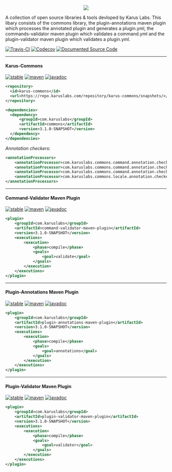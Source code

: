 <p align = "center">
  <img src = "https://i.imgur.com/TA6hOBq.png">
</p>


A collection of open source libraries & tools devloped by Karus Labs. This libary consists of the commons library, the plugin-annotations maven plugin which processes the annotated plugin and generates a plugin.yml, the commands-validator maven plugin which validates a command.yml and the plugin-validator maven plugin which validates a plugin.yml.

[![Travis-CI](https://travis-ci.org/Pante/Karus-Commons.svg?branch=master)](https://travis-ci.org/Pante/Karus-Commons)
[![Codecov](https://codecov.io/gh/Pante/Karus-Commons/branch/master/graph/badge.svg)](https://codecov.io/gh/Pante/Karus-Commons)
[![Documented Source Code](https://img.shields.io/badge/documented-source-brightgreen.svg)](https://github.com/Pante/Karus-Commons/tree/Documentation)

***
#### Karus-Commons
[![stable](https://img.shields.io/badge/stable-3.1.0--SNAPSHOT-blue.svg)](https://repo.karuslabs.com/#browse/browse/components:karus-commons:e67efc5804a3cb7a88b3526c0bd0b389)
[![maven](https://img.shields.io/maven-metadata/v/https/repo.karuslabs.com/repository/karus-commons/snapshots/com/karuslabs/commons/maven-metadata.xml.svg)](https://repo.karuslabs.com/#browse/browse/components:karus-commons:e67efc5804a3cb7a1c4a6d7ac5b49f2a)
[![javadoc](https://img.shields.io/badge/javadoc-3.1.0--SNAPSHOT-brightgreen.svg)](https://repo.karuslabs.com/repository/karus-commons-project/3.1.0-SNAPSHOT/commons/apidocs/overview-summary.html)
```XML
<repository>
  <id>karus-commons</id>
  <url>https://repo.karuslabs.com/repository/karus-commons/snapshots/</url>
</repository>

<dependencies>
  <dependency>
      <groupId>com.karuslabs</groupId>
      <artifactId>commons</artifactId>
      <version>3.1.0-SNAPSHOT</version>
  </dependency>
</dependencies>
```

_Annotation checkers_:
```XML
<annotationProcessors>
    <annotationProcessor>com.karuslabs.commons.command.annotation.checkers.CommandChecker</annotationProcessor>
    <annotationProcessor>com.karuslabs.commons.command.annotation.checkers.CompletionChecker</annotationProcessor>
    <annotationProcessor>com.karuslabs.commons.command.annotation.checkers.NamespaceChecker</annotationProcessor>
    <annotationProcessor>com.karuslabs.commons.locale.annotation.checkers.ResourceChecker</annotationProcessor>
</annotationProcessors>
```

***
#### Command-Validator Maven Plugin
[![stable](https://img.shields.io/badge/stable-3.1.0--SNAPSHOT-blue.svg)](https://repo.karuslabs.com/#browse/browse/components:karus-commons:e67efc5804a3cb7a8fbfc620d67748ba)
[![maven](https://img.shields.io/maven-metadata/v/https/repo.karuslabs.com/repository/karus-commons/snapshots/com/karuslabs/command-validator-maven-plugin/maven-metadata.xml.svg)](https://repo.karuslabs.com/#browse/browse/components:karus-commons:e67efc5804a3cb7a8fbfc620d67748ba)
[![javadoc](https://img.shields.io/badge/javadoc-3.1.0--SNAPSHOT-brightgreen.svg)](https://repo.karuslabs.com/repository/karus-commons-project/3.1.0-SNAPSHOT/command-validator-maven-plugin/apidocs/index.html)
```XML
<plugin>
    <groupId>com.karuslabs</groupId>
    <artifactId>command-validator-maven-plugin</artifactId>
    <version>3.1.0-SNAPSHOT</version>
    <executions>
        <execution>
            <phase>compile</phase>
            <goals>
                <goal>validate</goal>
            </goals>
        </execution>
    </executions>
</plugin>
```

***
#### Plugin-Annotations Maven Plugin
[![stable](https://img.shields.io/badge/stable-3.1.0--SNAPSHOT-blue.svg)](https://repo.karuslabs.com/#browse/browse/components:karus-commons:e67efc5804a3cb7a09d32eb722a260d7)
[![maven](https://img.shields.io/maven-metadata/v/https/repo.karuslabs.com/repository/karus-commons/snapshots/com/karuslabs/plugin-annotations-maven-plugin/maven-metadata.xml.svg)](https://repo.karuslabs.com/#browse/browse/components:karus-commons:e67efc5804a3cb7a09d32eb722a260d7)
[![javadoc](https://img.shields.io/badge/javadoc-3.1.0--SNAPSHOT-brightgreen.svg)](https://repo.karuslabs.com/repository/karus-commons-project/3.1.0-SNAPSHOT/plugin-annotations-maven-plugin/apidocs/index.html)
```XML
<plugin>
    <groupId>com.karuslabs</groupId>
    <artifactId>plugin-annotations-maven-plugin</artifactId>
    <version>3.1.0-SNAPSHOT</version>
    <executions>
        <execution>
            <phase>compile</phase>
            <goals>
                <goal>annotations</goal>
            </goals>
        </execution>
    </executions>
</plugin>
```

***
#### Plugin-Validator Maven Plugin
[![stable](https://img.shields.io/badge/stable-3.1.0--SNAPSHOT-blue.svg)](https://repo.karuslabs.com/#browse/browse/components:karus-commons:e67efc5804a3cb7a08e3f8d17d1d753f)
[![maven](https://img.shields.io/maven-metadata/v/https/repo.karuslabs.com/repository/karus-commons/snapshots/com/karuslabs/plugin-validator-maven-plugin/maven-metadata.xml.svg)](https://repo.karuslabs.com/#browse/browse/components:karus-commons:e67efc5804a3cb7a08e3f8d17d1d753f)
[![javadoc](https://img.shields.io/badge/javadoc-3.1.0--SNAPSHOT-brightgreen.svg)](https://repo.karuslabs.com/repository/karus-commons-project/3.1.0-SNAPSHOT/plugin-validator-maven-plugin/apidocs/index.html)
```XML
<plugin>
    <groupId>com.karuslabs</groupId>
    <artifactId>plugin-validator-maven-plugin</artifactId>
    <version>3.1.0-SNAPSHOT</version>
    <executions>
        <execution>
            <phase>compile</phase>
            <goals>
                <goal>validator</goal>
            </goals>
        </execution>
    </executions>
</plugin>
```
